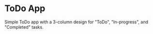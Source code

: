 # ToDo App

Simple ToDo app with a 3-column design for "ToDo", "In-progress", and "Completed" tasks.